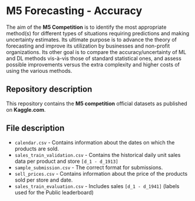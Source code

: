 # M5 Forecasting - Accuracy

The aim of the **M5 Competition** is to identify the most appropriate method(s) for different types of situations requiring predictions and making uncertainty estimates. Its ultimate purpose is to advance the theory of forecasting and improve its utilization by businesses and non-profit organizations. Its other goal is to compare the accuracy/uncertainty of ML and DL methods vis-à-vis those of standard statistical ones, and assess possible improvements versus the extra complexity and higher costs of using the various methods.

## Repository description

This repository contains the **M5 competition** official datasets as published on **Kaggle.com**.

## File description

-   `calendar.csv`  - Contains information about the dates on which the products are sold.
-   `sales_train_validation.csv`  - Contains the historical daily unit sales data per product and store  `[d_1 - d_1913]`
-   `sample_submission.csv`  - The correct format for submissions.
-   `sell_prices.csv`  - Contains information about the price of the products sold per store and date.
-   `sales_train_evaluation.csv`  - Includes sales  `[d_1 - d_1941]`  (labels used for the Public leaderboard)
